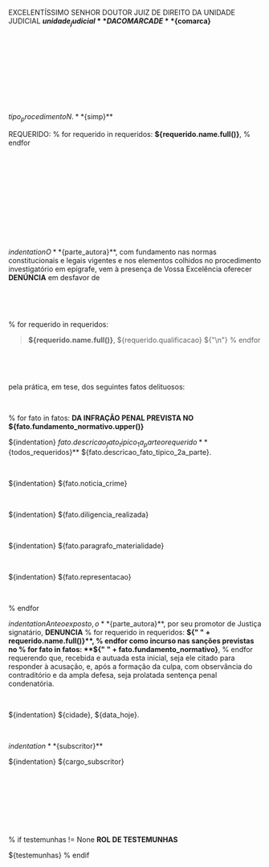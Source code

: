 EXCELENTÍSSIMO SENHOR DOUTOR JUIZ DE DIREITO DA UNIDADE JUDICIAL **${unidade_judicial}** DA COMARCA DE **${comarca}**

&nbsp;

&nbsp;

&nbsp;

&nbsp;

&nbsp;

${tipo_procedimento} N. **${simp}**

REQUERIDO:
% for  requerido in requeridos:
**${requerido.name.full()}**,
% endfor

&nbsp;

&nbsp;

&nbsp;

&nbsp;

&nbsp;

&nbsp;

${indentation} O **${parte_autora}**, com fundamento nas normas constitucionais e legais vigentes e nos elementos colhidos no  procedimento investigatório em epígrafe, vem à presença de Vossa Excelência oferecer **DENÚNCIA** em desfavor de

&nbsp;

&nbsp;

% for  requerido in requeridos:
> **${requerido.name.full()}**, ${requerido.qualificacao}
  ${"\n"}
% endfor

&nbsp;

&nbsp;

pela prática, em tese, dos seguintes fatos delituosos:

&nbsp;
&nbsp;

% for  fato in fatos:
**DA INFRAÇÃO PENAL PREVISTA NO ${fato.fundamento_normativo.upper()}**

${indentation} ${fato.descricao_fato_tipico_1a_parte} o requerido **${todos_requeridos}** ${fato.descricao_fato_tipico_2a_parte}.

&nbsp;
&nbsp;

${indentation} ${fato.noticia_crime}

&nbsp;
&nbsp;

${indentation} ${fato.diligencia_realizada}

&nbsp;
&nbsp;

${indentation} ${fato.paragrafo_materialidade}

&nbsp;
&nbsp;

${indentation} ${fato.representacao}

&nbsp;
&nbsp;

% endfor



${indentation} Ante o exposto, o **${parte_autora}**, por seu promotor de Justiça signatário, **DENUNCIA** 
% for  requerido in requeridos:
  **${" " + requerido.name.full()}**,
% endfor
como incurso nas sanções previstas no
% for  fato in fatos:
  **${" " + fato.fundamento_normativo}**,
% endfor
requerendo que, recebida e autuada esta inicial, seja ele citado para responder à acusação, e, após a formação da culpa, com observância do contraditório e da ampla defesa, seja prolatada sentença penal condenatória.

&nbsp;
&nbsp;

${indentation} ${cidade}, ${data_hoje}.


&nbsp;
&nbsp;

${indentation} **${subscritor}**

${indentation} ${cargo_subscritor}

&nbsp;

&nbsp;

&nbsp;

&nbsp;

% if testemunhas != None
**ROL DE TESTEMUNHAS**

${testemunhas}
% endif
